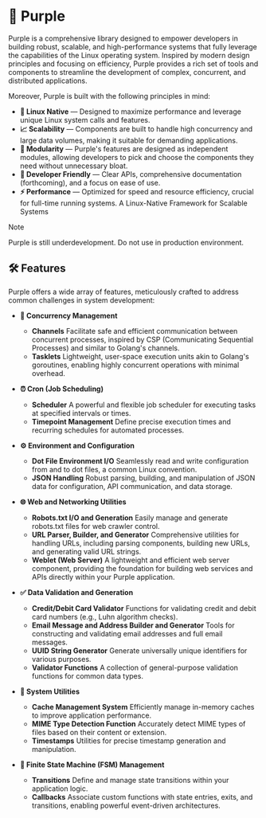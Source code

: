 # 🧪 Purple

Purple is a comprehensive library designed to empower developers in building robust, scalable, and high-performance systems that fully leverage the capabilities of the Linux operating system. Inspired by modern design principles and focusing on efficiency, Purple provides a rich set of tools and components to streamline the development of complex, concurrent, and distributed applications.

Moreover, Purple is built with the following principles in mind:

- **🐧 Linux Native** — Designed to maximize performance and leverage unique Linux system calls and features.
- **📈 Scalability** — Components are built to handle high concurrency and large data volumes, making it suitable for demanding applications.
- **🧩 Modularity** — Purple's features are designed as independent modules, allowing developers to pick and choose the components they need without unnecessary bloat.
- **🤝 Developer Friendly** — Clear APIs, comprehensive documentation (forthcoming), and a focus on ease of use.
- **⚡ Performance** — Optimized for speed and resource efficiency, crucial for full-time running systems. A Linux-Native Framework for Scalable Systems

> [!NOTE]
> Purple is still underdevelopment. Do not use in production environment.

## 🛠️ Features

Purple offers a wide array of features, meticulously crafted to address common challenges in system development:

- **🔄 Concurrency Management**
    - **Channels**
        Facilitate safe and efficient communication between concurrent processes, inspired by CSP (Communicating Sequential Processes) and similar to Golang's channels.
    - **Tasklets**
        Lightweight, user-space execution units akin to Golang's goroutines, enabling highly concurrent operations with minimal overhead.

- **⏰ Cron (Job Scheduling)**
    - **Scheduler**
        A powerful and flexible job scheduler for executing tasks at specified intervals or times.
    - **Timepoint Management**
        Define precise execution times and recurring schedules for automated processes.

- **⚙️ Environment and Configuration**
    - **Dot File Environment I/O**
        Seamlessly read and write configuration from and to dot files, a common Linux convention.
    - **JSON Handling**
        Robust parsing, building, and manipulation of JSON data for configuration, API communication, and data storage.

- **🌐 Web and Networking Utilities**
    - **Robots.txt I/O and Generation**
        Easily manage and generate robots.txt files for web crawler control.
    - **URL Parser, Builder, and Generator**
        Comprehensive utilities for handling URLs, including parsing components, building new URLs, and generating valid URL strings.
    - **Weblet (Web Server)**
    A lightweight and efficient web server component, providing the foundation for building web services and APIs directly within your Purple application.

- **✅ Data Validation and Generation**
    - **Credit/Debit Card Validator**
        Functions for validating credit and debit card numbers (e.g., Luhn algorithm checks).
    - **Email Message and Address Builder and Generator**
        Tools for constructing and validating email addresses and full email messages.
    - **UUID String Generator**
        Generate universally unique identifiers for various purposes.
    - **Validator Functions**
        A collection of general-purpose validation functions for common data types.

- **🔧 System Utilities**
    - **Cache Management System**
        Efficiently manage in-memory caches to improve application performance.
    - **MIME Type Detection Function**
        Accurately detect MIME types of files based on their content or extension.
    - **Timestamps**
        Utilities for precise timestamp generation and manipulation.

- **🚦 Finite State Machine (FSM) Management**
    - **Transitions**
        Define and manage state transitions within your application logic.
    - **Callbacks**
        Associate custom functions with state entries, exits, and transitions, enabling powerful event-driven architectures.
